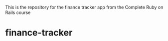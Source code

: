 This is the repository for the finance tracker app from the Complete Ruby on Rails course
# finance-tracker
